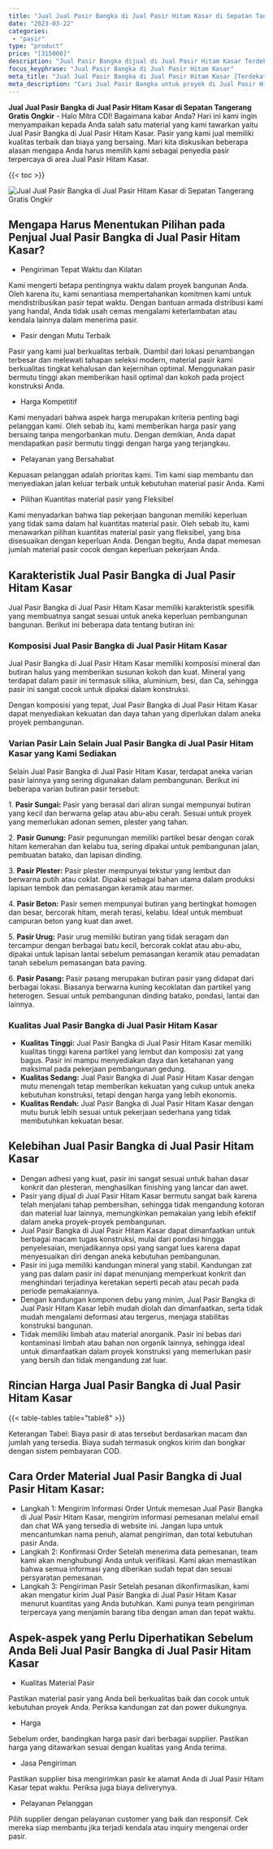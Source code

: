 ```yaml
---
title: "Jual Jual Pasir Bangka di Jual Pasir Hitam Kasar di Sepatan Tangerang Gratis Ongkir"
date: "2023-03-22"
categories:
 - "pasir"
type: "product"
price: "[315000]"
description: "Jual Pasir Bangka dijual di Jual Pasir Hitam Kasar Terdekat. Jual Pasir Bangka ini sering digunakan dalam proyek konstruksi sebagai bahan campuran yang terpilih dan bersih. Silakan hubungi kami untuk informasi lebih lanjut."
focus_keyphrase: "Jual Pasir Bangka di Jual Pasir Hitam Kasar"
meta_title: "Jual Jual Pasir Bangka di Jual Pasir Hitam Kasar [Terdekat] - CDI"
meta_description: "Cari Jual Pasir Bangka untuk proyek di Jual Pasir Hitam Kasar? Kami menawarkan Jual Pasir Bangka berkualitas untuk bahan campuran. Dapatkan penawaran terbaik sekarang."
---
```


**Jual Jual Pasir Bangka di Jual Pasir Hitam Kasar di Sepatan Tangerang Gratis Ongkir** - Halo Mitra CDI! Bagaimana kabar Anda? Hari ini kami ingin menyampaikan kepada Anda salah satu material yang kami tawarkan yaitu Jual Pasir Bangka di Jual Pasir Hitam Kasar. Pasir yang kami jual memiliki kualitas terbaik dan biaya yang bersaing. Mari kita diskusikan beberapa alasan mengapa Anda harus memilih kami sebagai penyedia pasir terpercaya di area Jual Pasir Hitam Kasar.

{{< toc >}}

![Jual Jual Pasir Bangka di Jual Pasir Hitam Kasar di Sepatan Tangerang Gratis Ongkir](/images/pasir/pasir-bangunan-25.jpg)

## Mengapa Harus Menentukan Pilihan pada Penjual Jual Pasir Bangka di Jual Pasir Hitam Kasar?

*   Pengiriman Tepat Waktu dan Kilatan

Kami mengerti betapa pentingnya waktu dalam proyek bangunan Anda. Oleh karena itu, kami senantiasa mempertahankan komitmen kami untuk mendistribusikan pasir tepat waktu. Dengan bantuan armada distribusi kami yang handal, Anda tidak usah cemas mengalami keterlambatan atau kendala lainnya dalam menerima pasir.
*   Pasir dengan Mutu Terbaik

Pasir yang kami jual berkualitas terbaik. Diambil dari lokasi penambangan terbesar dan melewati tahapan seleksi modern, material pasir kami berkualitas tingkat kehalusan dan kejernihan optimal. Menggunakan pasir bermutu tinggi akan memberikan hasil optimal dan kokoh pada project konstruksi Anda.
*   Harga Kompetitif

Kami menyadari bahwa aspek harga merupakan kriteria penting bagi pelanggan kami. Oleh sebab itu, kami memberikan harga pasir yang bersaing tanpa mengorbankan mutu. Dengan demikian, Anda dapat mendapatkan pasir bermutu tinggi dengan harga yang terjangkau.
*   Pelayanan yang Bersahabat

Kepuasan pelanggan adalah prioritas kami. Tim kami siap membantu dan menyediakan jalan keluar terbaik untuk kebutuhan material pasir Anda. Kami

*   Pilihan Kuantitas material pasir yang Fleksibel

Kami menyadarkan bahwa tiap pekerjaan bangunan memiliki keperluan yang tidak sama dalam hal kuantitas material pasir. Oleh sebab itu, kami menawarkan pilihan kuantitas material pasir yang fleksibel, yang bisa disesuaikan dengan keperluan Anda. Dengan begitu, Anda dapat memesan jumlah material pasir cocok dengan keperluan pekerjaan Anda.

## Karakteristik Jual Pasir Bangka di Jual Pasir Hitam Kasar

Jual Pasir Bangka di Jual Pasir Hitam Kasar memiliki karakteristik spesifik yang membuatnya sangat sesuai untuk aneka keperluan pembangunan bangunan. Berikut ini beberapa data tentang butiran ini:

### Komposisi Jual Pasir Bangka di Jual Pasir Hitam Kasar

Jual Pasir Bangka di Jual Pasir Hitam Kasar memiliki komposisi mineral dan butiran halus yang memberikan susunan kokoh dan kuat. Mineral yang terdapat dalam pasir ini termasuk silika, aluminium, besi, dan Ca, sehingga pasir ini sangat cocok untuk dipakai dalam konstruksi.

Dengan komposisi yang tepat, Jual Pasir Bangka di Jual Pasir Hitam Kasar dapat menyediakan kekuatan dan daya tahan yang diperlukan dalam aneka proyek pembangunan.

### Varian Pasir Lain Selain Jual Pasir Bangka di Jual Pasir Hitam Kasar yang Kami Sediakan

Selain Jual Pasir Bangka di Jual Pasir Hitam Kasar, terdapat aneka varian pasir lainnya yang sering digunakan dalam pembangunan. Berikut ini beberapa varian butiran pasir tersebut:

1\.  **Pasir Sungai:** Pasir yang berasal dari aliran sungai mempunyai butiran yang kecil dan berwarna gelap atau abu-abu cerah. Sesuai untuk proyek yang memerlukan adonan semen, plester yang tahan.

2\.  **Pasir Gunung:** Pasir pegunungan memiliki partikel besar dengan corak hitam kemerahan dan kelabu tua, sering dipakai untuk pembangunan jalan, pembuatan batako, dan lapisan dinding.

3\.  **Pasir Plester:** Pasir plester mempunyai tekstur yang lembut dan berwarna putih atau coklat. Dipakai sebagai bahan utama dalam produksi lapisan tembok dan pemasangan keramik atau marmer.

4\.  **Pasir Beton:** Pasir semen mempunyai butiran yang bertingkat homogen dan besar, bercorak hitam, merah terasi, kelabu. Ideal untuk membuat campuran beton yang kuat dan awet.

5\.  **Pasir Urug:** Pasir urug memiliki butiran yang tidak seragam dan tercampur dengan berbagai batu kecil, bercorak coklat atau abu-abu, dipakai untuk lapisan lantai sebelum pemasangan keramik atau pemadatan tanah sebelum pemasangan bata paving.

6\.  **Pasir Pasang:** Pasir pasang merupakan butiran pasir yang didapat dari berbagai lokasi. Biasanya berwarna kuning kecoklatan dan partikel yang heterogen. Sesuai untuk pembangunan dinding batako, pondasi, lantai dan lainnya.

### Kualitas Jual Pasir Bangka di Jual Pasir Hitam Kasar

*   **Kualitas Tinggi:** Jual Pasir Bangka di Jual Pasir Hitam Kasar memiliki kualitas tinggi karena partikel yang lembut dan komposisi zat yang bagus. Pasir ini mampu menyediakan daya dan ketahanan yang maksimal pada pekerjaan pembangunan gedung.
*   **Kualitas Sedang:** Jual Pasir Bangka di Jual Pasir Hitam Kasar dengan mutu menengah tetap memberikan kekuatan yang cukup untuk aneka kebutuhan konstruksi, tetapi dengan harga yang lebih ekonomis.
*   **Kualitas Rendah:** Jual Pasir Bangka di Jual Pasir Hitam Kasar dengan mutu buruk lebih sesuai untuk pekerjaan sederhana yang tidak membutuhkan kekuatan besar.

## Kelebihan Jual Pasir Bangka di Jual Pasir Hitam Kasar

*   Dengan adhesi yang kuat, pasir ini sangat sesuai untuk bahan dasar konkrit dan plesteran, menghasilkan finishing yang lancar dan awet.
*   Pasir yang dijual di Jual Pasir Hitam Kasar bermutu sangat baik karena telah menjalani tahap pembersihan, sehingga tidak mengandung kotoran dan material luar lainnya, memungkinkan pemakaian yang lebih efektif dalam aneka proyek-proyek pembangunan.
*   Jual Pasir Bangka di Jual Pasir Hitam Kasar dapat dimanfaatkan untuk berbagai macam tugas konstruksi, mulai dari pondasi hingga penyelesaian, menjadikannya opsi yang sangat lues karena dapat menyesuaikan diri dengan aneka kebutuhan pembangunan.
*   Pasir ini juga memiliki kandungan mineral yang stabil. Kandungan zat yang pas dalam pasir ini dapat menunjang memperkuat konkrit dan menghindari terjadinya keretakan seperti pecah atau pecah pada periode pemakaiannya.
*   Dengan kandungan komponen debu yang minim, Jual Pasir Bangka di Jual Pasir Hitam Kasar lebih mudah diolah dan dimanfaatkan, serta tidak mudah mengalami deformasi atau tergerus, menjaga stabilitas konstruksi bangunan.
*   Tidak memiliki limbah atau material anorganik. Pasir ini bebas dari kontaminasi limbah atau bahan non organik lainnya, sehingga ideal untuk dimanfaatkan dalam proyek konstruksi yang memerlukan pasir yang bersih dan tidak mengandung zat luar.

## Rincian Harga Jual Pasir Bangka di Jual Pasir Hitam Kasar

{{< table-tables table="table8" >}}

Keterangan Tabel: Biaya pasir di atas tersebut berdasarkan macam dan jumlah yang tersedia. Biaya sudah termasuk ongkos kirim dan bongkar dengan sistem pembayaran COD.

## Cara Order Material Jual Pasir Bangka di Jual Pasir Hitam Kasar:

*   Langkah 1: Mengirim Informasi Order
Untuk memesan Jual Pasir Bangka di Jual Pasir Hitam Kasar, mengirim informasi pemesanan melalui email dan chat WA yang tersedia di website ini. Jangan lupa untuk mencantumkan nama penuh, alamat pengiriman, dan total kebutuhan pasir Anda.
*   Langkah 2: Konfirmasi Order
Setelah menerima data pemesanan, team kami akan menghubungi Anda untuk verifikasi. Kami akan memastikan bahwa semua informasi yang diberikan sudah tepat dan sesuai persyaratan pemesanan.
*   Langkah 3: Pengiriman Pasir
Setelah pesanan dikonfirmasikan, kami akan mengatur kirim Jual Pasir Bangka di Jual Pasir Hitam Kasar menurut kuantitas yang Anda butuhkan. Kami punya team pengiriman terpercaya yang menjamin barang tiba dengan aman dan tepat waktu.

## Aspek-aspek yang Perlu Diperhatikan Sebelum Anda Beli Jual Pasir Bangka di Jual Pasir Hitam Kasar

*   Kualitas Material Pasir

Pastikan material pasir yang Anda beli berkualitas baik dan cocok untuk kebutuhan proyek Anda. Periksa kandungan zat dan power dukungnya.
*   Harga

Sebelum order, bandingkan harga pasir dari berbagai supplier. Pastikan harga yang ditawarkan sesuai dengan kualitas yang Anda terima.
*   Jasa Pengiriman

Pastikan supplier bisa mengirimkan pasir ke alamat Anda di Jual Pasir Hitam Kasar tepat waktu. Periksa juga biaya deliverynya.
*   Pelayanan Pelanggan

Pilih supplier dengan pelayanan customer yang baik dan responsif. Cek mereka siap membantu jika terjadi kendala atau inquiry mengenai order pasir.